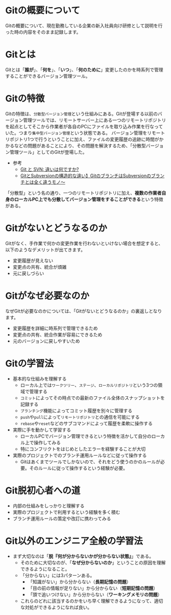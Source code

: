 # Gitの概要について
Gitの概要について、現在勤務している企業の新入社員向け研修として説明を行った時の内容をそのまま記録します。

# Gitとは

Gitとは「**誰が**」、「**何を**」、「**いつ**」、「**何のために**」変更したのかを時系列で管理することができるバージョン管理ツール。

# Gitの特徴

Gitの特徴は、`分散型バージョン管理`という仕組みにある。Gitが登場する以前のバージョン管理ツールでは、リモートサーバー上にある一つのリモートリポジトリを起点としてそこから作業者が各自のPCにファイルを取り込み作業を行なっていた。つまり`集中型バージョン管理`という状態である。
バージョン管理をリモートリポジトリ1つで行うということに加え、ファイルの変更履歴の追跡に時間がかかるなどの問題があることにより、その問題を解決するため、「分散型バージョン管理ツール」としてのGitが登場した。

- 参考
  - [Git と SVN: 違いは何ですか?](https://odsc.medium.com/git-vs-svn-whats-the-difference-2c7072f7679f#:~:text=The%20primary%20difference%20between%20Git,as%20a%20revision%20control%20system.)
  - [GitとSubversionの構造的な違い】GitのブランチはSubversionのブランチとは全く違うモノ～](https://www.ricksoft.jp/blog/articles/001410.html)

「分散型」という名の通り、一つのリモートリポジトリに加え、**複数の作業者自身のローカルPC上でも分散してバージョン管理をすることができる**という特徴がある。

# Gitがないとどうなるのか

Gitがなく、手作業で何かの変更作業を行わないといけない場合を想定すると、以下のようなデメリットが出てきます。
- 変更履歴が見えない
- 変更点の共有、統合が煩雑
- 元に戻しづらい

# Gitがなぜ必要なのか

なぜGitが必要なのかについては、「Gitがないとどうなるのか」の裏返しとなります。
- 変更履歴を詳細に時系列で管理できるため
- 変更点の共有、統合作業が容易にできるため
- 元のバージョンに戻しやすいため

# Gitの学習法
- 基本的な仕組みを理解する
  - ローカル上では`ワークツリー`、`ステージ`、`ローカルリポジトリ`という3つの領域で管理する
  - `コミット`によってその時点での最新のファイル全体のスナップショットを記録する
  - `ブランチング`機能によってコミット履歴を別々に管理する
  - `push`や`pull`によって`リモートリポジトリ`との通信を可能にする
  - `rebase`や`reset`などのサブコマンドによって履歴を柔軟に操作する
- 実際に手を動かして学習する
  - ローカルPCでバージョン管理できるという特徴を活かして自分のローカル上で操作してみる
  - 特にコンフリクトをはじめとしたエラーを経験することが大切
- 実際のプロジェクトでのブランチ運用ルールなどに従って操作する
  - Gitはあくまでツールでしかないので、それをどう使うのかのルールが必要。そのルールに従って操作するという経験が必要。

# Git脱初心者への道
- 内部の仕組みをしっかりと理解する
- 実際のプロジェクトで利用するという経験を多く積む
- ブランチ運用ルールの策定や改訂に携わってみる

# Git以外のエンジニア全般の学習法
- まず大切なのは「**脱『何が分からないかが分からない状態』**」である。
  - そのために大切なのが、「**なぜ分からないのか**」ということの原因を理解できるようになること。
  - 「分からない」には3パターンある。
    - 「知識がない」から分からない（**長期記憶の問題**）
    - 「目の前の情報が足りない」から分からない（**短期記憶の問題**）
    - 「頭で追いつけない」から分からない（**ワーキングメモリの問題**）
  - これらのどれに該当するのかをいち早く理解できるようになって、適切な対処ができるようになれば良い。
